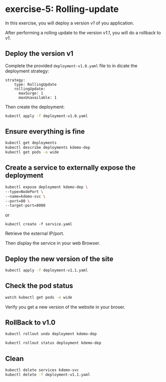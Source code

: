 # exercise-5: Rolling-update

In this exercise, you will deploy a version *v1* of you application.

After performing a rolling update to the version *v1.1*, you will do a rollback to *v1*.

## Deploy the version v1

Complete the provided `deployment-v1.0.yaml` file to in dicate the deployment strategy:
```
strategy:
    type: RollingUpdate
    rollingUpdate:
      maxSurge: 1
      maxUnavailable: 1
```

Then create the deployment:
```sh
kubectl apply -f deployment-v1.0.yaml
```

## Ensure everything is fine

```sh
kubectl get deployments
kubectl describe deployments kdemo-dep
kubectl get pods -o wide
```

## Create a service to externally expose the deployment
```sh
kubectl expose deployment kdemo-dep \
--type=NodePort \
--name=kdemo-svc \
--port=80 \
--target-port=8080
```
or 
```
kubectl create -f service.yaml
```

Retrieve the external IP/port.

Then display the service in your web Browser.

## Deploy the new version of the site
```sh
kubectl apply -f deployment-v1.1.yaml
```
## Check the pod status
```sh
watch kubectl get pods -o wide
```

Verify you get a new version of the website in your broser.

## RollBack to v1.0
```sh
kubectl rollout undo deployment kdemo-dep

kubectl rollout status deployment kdemo-dep
```
## Clean

```sh
kubectl delete services kdemo-svc
kubectl delete -f deployment-v1.1.yaml
```
